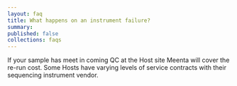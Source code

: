 ```yaml
---
layout: faq
title: What happens on an instrument failure?
summary:
published: false
collections: faqs
---
```


If your sample has meet in coming QC at the Host site Meenta will cover the re-run cost. Some Hosts have varying levels of service contracts with their sequencing instrument vendor.
